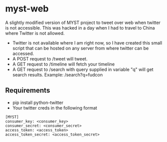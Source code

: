 myst-web
========

A slightly modified version of MYST project to tweet over web when twitter is not accessible. This was hacked in a day when I had to travel to China where Twitter is not allowed.

* Twitter is not available where I am right now, so I have created this small script that can be hosted on any server from where twitter can be accessed.
* A POST request to /tweet will tweet.
* A GET request to /timeline will fetch your timeline
* A GET request to /search with query supplied in variable "q" will get search results. Example: /search?q=fudcon

Requirements
------------

* pip install python-twitter
* Your twitter creds in the following format
```
[MYST]
consumer_key: <consumer_key>
consumer_secret: <consumer_secret>
access_token: <access_token>
access_token_secret: <access_token_secret>
```
